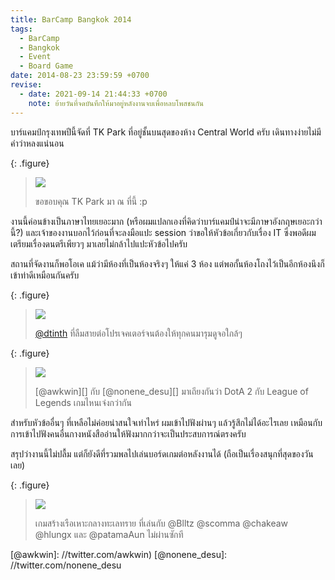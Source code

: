 ```yaml
---
title: BarCamp Bangkok 2014
tags:
  - BarCamp
  - Bangkok
  - Event
  - Board Game
date: 2014-08-23 23:59:59 +0700
revise:
  - date: 2021-09-14 21:44:33 +0700
    note: ย้ายวันที่จดบันทึกให้มาอยู่หลังงานจบเพื่อหลบโพสชนกัน
---
```


บาร์แคมป์กรุงเทพปีนี้จัดที่ TK Park ที่อยู่ชั้นบนสุดของห้าง Central World ครับ เดินทางง่ายไม่มีคำว่าหลงแน่นอน

{: .figure}
> ![](/images/event/barcamp-bkk-2014/tk-park.jpg)
>
> ขอขอบคุณ TK Park มา ณ ที่นี้ :p

งานนี้ค่อนข้างเป็นภาษาไทยเยอะมาก (หรือผมแปลกเองที่คิดว่าบาร์แคมป์น่าจะมีภาษาอังกฤษเยอะกว่านี้?) และเจ้าของงานบอกไว้ก่อนที่จะลงมือแปะ session ว่าขอให้หัวข้อเกี่ยวกับเรื่อง IT ซึ่งพอดีผมเตรียมเรื่องดนตรีเพียวๆ มาเลยไม่กล้าไปแปะหัวข้อไปครับ

สถานที่จัดงานก็พอโอเค แม้ว่ามีห้องที่เป็นห้องจริงๆ ให้แค่ 3 ห้อง แต่พอกั้นห้องโถงไว้เป็นอีกห้องนึงก็เข้าท่าดีเหมือนกันครับ

{: .figure}
> ![](/images/event/barcamp-bkk-2014/no-projector.jpg)
>
> [@dtinth][] ที่ลืมสายต่อโปรเจคเตอร์จนต้องให้ทุกคนมารุมดูจอใกล้ๆ

{: .figure}
> ![](/images/event/barcamp-bkk-2014/dota-lol.jpg)
>
> [@awkwin][] กับ [@nonene_desu][] มาเถียงกันว่า DotA 2 กับ League of Legends เกมไหนเจ๋งกว่ากัน

สำหรับหัวข้ออื่นๆ ที่เหลือไม่ค่อยน่าสนใจเท่าไหร่ ผมเข้าไปฟังผ่านๆ แล้วรู้สึกไม่ได้อะไรเลย เหมือนกับการเข้าไปฟังคนอื่นกางหนังสืออ่านให้ฟังมากกว่าจะเป็นประสบการณ์ตรงครับ

สรุปว่างานนี้ไม่ปลื้ม แต่ก็ยังดีที่รวมพลไปเล่นบอร์ดเกมต่อหลังงานได้ (ถือเป็นเรื่องสนุกที่สุดของวันเลย)

{: .figure}
> ![](/images/event/barcamp-bkk-2014/forbidden-desert.jpg)
>
> เกมสร้างเรือเหาะกลางทะเลทราย ที่เล่นกับ @Blltz @scomma @chakeaw @hlungx และ @patamaAun ไม่ผ่านซักที


[@dtinth]: //twitter.com/dtinth
[@awkwin]: //twitter.com/awkwin)
[@nonene_desu]: //twitter.com/nonene_desu
